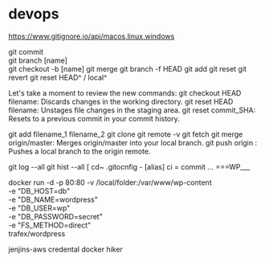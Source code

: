 # devops
https://www.gitignore.io/api/macos,linux,windows

git commit </br>
git branch [name]  </br>
git checkout -b [name]
git merge 
git branch -f HEAD
git add
git reset
git revert
git reset HEAD^ / local^

Let's take a moment to review the new commands: git checkout HEAD filename: Discards changes in the working directory. git reset HEAD filename: Unstages file changes in the staging area. git reset commit_SHA: Resets to a previous commit in your commit history.

git add filename_1 filename_2
git clone
git remote -v
git fetch
git merge origin/master: Merges origin/master into your local branch.
git push origin : Pushes a local branch to the origin remote.

git log --all
git hist --all
[ cd~ .gitocnfig -
[alias]
ci = commit
...
===WP___

docker run -d -p 80:80 -v /local/folder:/var/www/wp-content \
-e "DB_HOST=db" \
-e "DB_NAME=wordpress" \
-e "DB_USER=wp" \
-e "DB_PASSWORD=secret" \
-e "FS_METHOD=direct" \
trafex/wordpress

jenjins-aws credental
docker hiker

